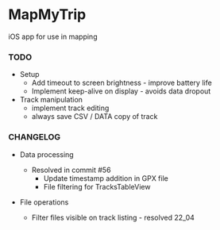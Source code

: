 # MapMyTrip
iOS app for use in mapping 

### TODO
* Setup
  * Add timeout to screen brightness - improve battery life
  * Implement keep-alive on display - avoids data dropout
* Track manipulation
  * implement track editing
  * always save CSV / DATA copy of track

### CHANGELOG
* Data processing
  * Resolved in commit #56
     * Update timestamp addition in GPX file
     * File filtering for TracksTableView
     
* File operations 
  * Filter files visible on track listing - resolved 22_04
